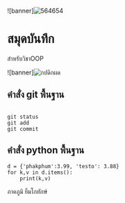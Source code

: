 ![banner]![564654](https://github.com/BabyTsto/BabyTsto.github.io/assets/159879272/da83294f-7627-48fd-8b39-c3a3ee4d6e6b)



# สมุดบันทึก

สำหรับวิชาOOP

![banner]![กปดิกผด](https://github.com/BabyTsto/BabyTsto.github.io/assets/159879272/3ea71d2c-9443-4a27-a7bd-797124a69652)


## คำสั่ง git พื้นฐาน
```

git status
git add
git commit
```

## คำสั่ง python พื้นฐาน
```
d = {'phakphum':3.99, 'testo': 3.88}
for k,v in d.items():
    print(k,v)
```

ภาคภูมิ ยิ้มโกทักษ์
